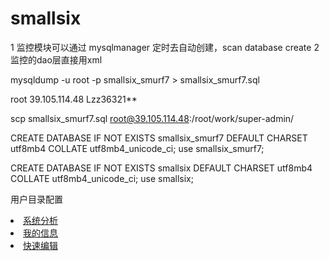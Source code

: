 # smallsix

1 监控模块可以通过 mysqlmanager 定时去自动创建，scan database create
2 监控的dao层直接用xml 


mysqldump -u root -p smallsix_smurf7 > smallsix_smurf7.sql

root
39.105.114.48
Lzz36321**

scp smallsix_smurf7.sql  root@39.105.114.48:/root/work/super-admin/

CREATE DATABASE IF NOT EXISTS smallsix_smurf7 DEFAULT CHARSET utf8mb4 COLLATE utf8mb4_unicode_ci;
use smallsix_smurf7;


CREATE DATABASE IF NOT EXISTS smallsix DEFAULT CHARSET utf8mb4 COLLATE utf8mb4_unicode_ci;
use smallsix;


用户目录配置
<li class="sub-menu menu-defult active">
    <a class="load-iframe" href="monitor">
        <i class="icon-bar-chart"></i>
        <span>系统分析</span>
    </a>
</li>
<li class="sub-menu menu-defult">
    <a class="load-iframe" href="javascript:;" data-src="user">
        <i class=" icon-user"></i>
        <span>我的信息</span>
    </a>
</li>
<li class="sub-menu menu-defult">
    <a class="load-iframe" href="javascript:;" data-type="browser" data-src="http://localhost:8081/smurf6.github.io/">
        <i class="icon-desktop"></i>
        <span>快速编辑</span>
    </a>
</li>


